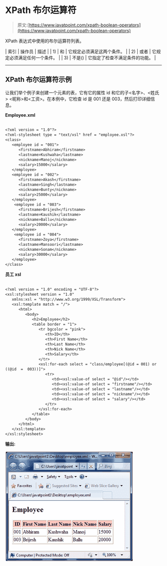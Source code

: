 # XPath 布尔运算符

> 原文:[https://www.javatpoint.com/xpath-boolean-operators](https://www.javatpoint.com/xpath-boolean-operators)

XPath 表达式中使用的布尔运算符列表。

| 索引 | 操作员 | 描述 |
| 1) | 和 | 它规定必须满足这两个条件。 |
| 2) | 或者 | 它规定必须满足任何一个条件。 |
| 3) | 不是() | 它指定了检查不满足条件的功能。 |

* * *

## XPath 布尔运算符示例

让我们举个例子来创建一个<employee>元素的表，它有它的属性 id 和它的子<名字>、<姓氏> <昵称>和<工资>。在本例中，它检查 id 是 001 还是 003，然后打印详细信息。</employee>

**Employee.xml**

```

<?xml version = "1.0"?>
<?xml-stylesheet type = "text/xsl" href = "employee.xsl"?>
<class>
   <employee id = "001">
      <firstname>Abhiram</firstname>
      <lastname>Kushwaha</lastname>
      <nickname>Manoj</nickname>
      <salary>15000</salary>
   </employee>
   <employee id = "002">
      <firstname>Akash</firstname>
      <lastname>Singh</lastname>
      <nickname>Bunty</nickname>
      <salary>25000</salary>
   </employee>
    <employee id = "003">
      <firstname>Brijesh</firstname>
      <lastname>Kaushik</lastname>
      <nickname>Ballu</nickname>
      <salary>20000</salary>
   </employee>
    <employee id = "004">
      <firstname>Zoya</firstname>
      <lastname>Mansoori</lastname>
      <nickname>Sonam</nickname>
      <salary>30000</salary>
   </employee>
</class>

```

**员工 xsl**

```

<?xml version = "1.0" encoding = "UTF-8"?>
<xsl:stylesheet version = "1.0"
   xmlns:xsl = "http://www.w3.org/1999/XSL/Transform">  
   <xsl:template match = "/">
      <html>
         <body>
            <h2>Employee</h2>				
            <table border = "1">
               <tr bgcolor = "pink">
                  <th>ID</th>
                  <th>First Name</th>
                  <th>Last Name</th>
                  <th>Nick Name</th>
                  <th>Salary</th>
               </tr>					
               <xsl:for-each select = "class/employee[(@id = 001) or ((@id  =  003))]">					
                  <tr>
                     <td><xsl:value-of select = "@id"/></td>
                     <td><xsl:value-of select = "firstname"/></td>
                     <td><xsl:value-of select = "lastname"/></td>
                     <td><xsl:value-of select = "nickname"/></td>
                     <td><xsl:value-of select = "salary"/></td>
                  </tr>
               </xsl:for-each>
            </table>
         </body>
      </html>
   </xsl:template>
</xsl:stylesheet>

```

**输出:**

![XPATH Boolean operators 1](img/7c019f329bbca3f44b02d1065249e35a.png)